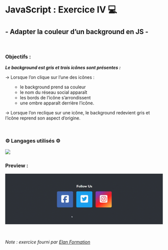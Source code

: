 # JavaScript : Exercice IV 💻 #
## - Adapter la couleur d’un background en JS - ##

<br>


### Objectifs : ###
***Le background est gris et trois icônes sont présentes :***

→ Lorsque l’on clique sur l’une des icônes : 
      <ul><ul>
        <li>le background prend sa couleur</li>
        <li>le nom du réseau social apparaît</li>
        <li>les bords de l’icône s’arrondissent</li>
        <li>une ombre apparaît derrière l’icône.</li>
      </ul></ul>
→ Lorsque l’on reclique sur une icône, le background redevient gris et l’icône reprend son aspect d’origine.

<br>

### ⚙️ Langages utilisés ⚙️ ###

<img src="https://skillicons.dev/icons?i=html,css,js,github"/>

<br>

### Preview : ###
<img src="Preview.gif"></img>

<br>

*Note : exercice fourni par <a href="https://elan-formation.fr/accueil">Elan Formation</a>*
